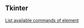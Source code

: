 ## Tkinter
[List available commands of element](https://docs.python.org/3/library/tkinter.html#how-do-i-what-option-does)